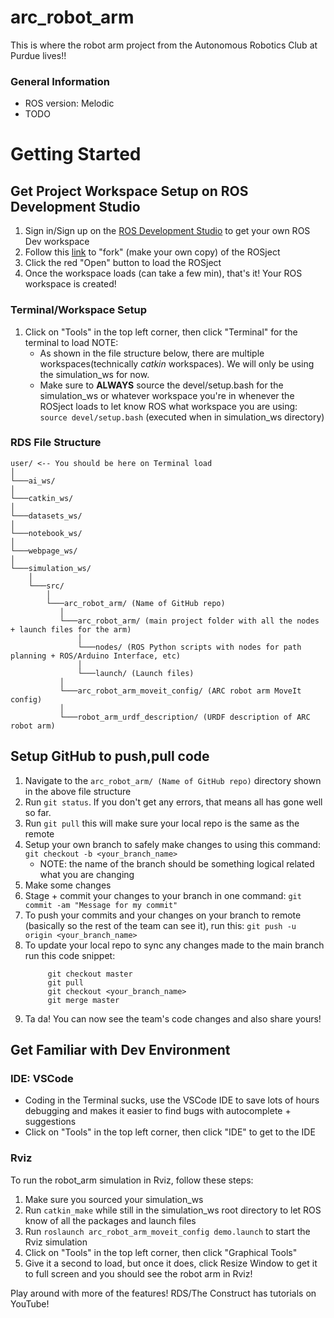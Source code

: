 # arc_robot_arm
This is where the robot arm project from the Autonomous Robotics Club at Purdue lives!!

### General Information
- ROS version: Melodic
- TODO

# Getting Started

## Get Project Workspace Setup on ROS Development Studio

1. Sign in/Sign up on the [ROS Development Studio](https://rds.theconstructsim.com/) to get your own ROS Dev workspace
2. Follow this [link](http://www.rosject.io/l/1762f8b9/) to "fork" (make your own copy) of the ROSject
3. Click the red "Open" button to load the ROSject
4. Once the workspace loads (can take a few min), that's it! Your ROS workspace is created!

### Terminal/Workspace Setup

1. Click on "Tools" in the top left corner, then click "Terminal" for the terminal to load
 NOTE:
    - As shown in the file structure below, there are multiple workspaces(technically _catkin_ workspaces). We will only be using the simulation_ws for now.
    - Make sure to **ALWAYS** source the devel/setup.bash for the simulation_ws or whatever workspace you're in whenever the ROSject loads to let know ROS what           workspace you are using: `source devel/setup.bash` (executed when in simulation_ws directory)

### RDS File Structure
```
user/ <-- You should be here on Terminal load
│
└───ai_ws/
│
└───catkin_ws/
│
└───datasets_ws/
│
└───notebook_ws/
│
└───webpage_ws/
│
└───simulation_ws/
    │
    └───src/
        │
        └───arc_robot_arm/ (Name of GitHub repo)
           │
           └───arc_robot_arm/ (main project folder with all the nodes + launch files for the arm)
               │
               └───nodes/ (ROS Python scripts with nodes for path planning + ROS/Arduino Interface, etc)
               │
               └───launch/ (Launch files)
           │
           └───arc_robot_arm_moveit_config/ (ARC robot arm MoveIt config)
           │
           └───robot_arm_urdf_description/ (URDF description of ARC robot arm)
```
## Setup GitHub to push,pull code
1. Navigate to the `arc_robot_arm/ (Name of GitHub repo)` directory shown in the above file structure
2. Run `git status`. If you don't get any errors, that means all has gone well so far.
3. Run `git pull` this will make sure your local repo is the same as the remote
3. Setup your own branch to safely make changes to using this command: `git checkout -b <your_branch_name>`
    - NOTE: the name of the branch should be something logical related what you are changing
4. Make some changes
5. Stage + commit your changes to your branch in one command: `git commit -am "Message for my commit"`
6. To push your commits and your changes on your branch to remote (basically so the rest of the team can see it), 
   run this: `git push -u origin <your_branch_name>`
7. To update your local repo to sync any changes made to the main branch run this code snippet:
   ```
        git checkout master
        git pull
        git checkout <your_branch_name>
        git merge master
   ```
8. Ta da! You can now see the team's code changes and also share yours! 

## Get Familiar with Dev Environment

### IDE: VSCode

- Coding in the Terminal sucks, use the VSCode IDE to save lots of hours debugging and makes it easier to find bugs with autocomplete + suggestions
- Click on "Tools" in the top left corner, then click "IDE" to get to the IDE

### Rviz

To run the robot_arm simulation in Rviz, follow these steps:
1. Make sure you sourced your simulation_ws
2. Run `catkin_make` while still in the simulation_ws root directory to let ROS know of all the packages and launch files
3. Run `roslaunch arc_robot_arm_moveit_config demo.launch` to start the Rviz simulation
4. Click on "Tools" in the top left corner, then click "Graphical Tools"
5. Give it a second to load, but once it does, click Resize Window to get it to full screen and you should see the robot arm in Rviz!

Play around with more of the features! RDS/The Construct has tutorials on YouTube!
